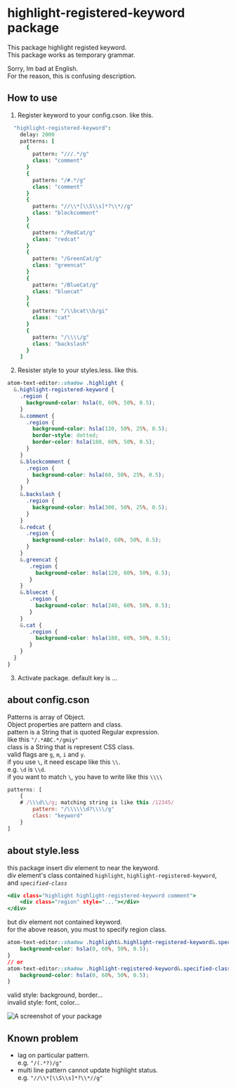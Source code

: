 # highlight-registered-keyword package

This package highlight registed keyword.  
This package works as temporary grammar.  

Sorry, Im bad at English.  
For the reason, this is confusing description.  

## How to use
1. Register keyword to your config.cson. like this.
```.coffee
  "highlight-registered-keyword":
    delay: 2000
    patterns: [
      {
        pattern: "///.*/g"
        class: "comment"
      }
      {
        pattern: "/#.*/g"
        class: "comment"
      }
      {
        pattern: "//\\*[\\S\\s]*?\\*//g"
        class: "blockcomment"
      }
      {
        pattern: "/RedCat/g"
        class: "redcat"
      }
      {
        pattern: "/GreenCat/g"
        class: "greencat"
      }
      {
        pattern: "/BlueCat/g"
        class: "bluecat"
      }
      {
        pattern: "/\\bcat\\b/gi"
        class: "cat"
      }
      {
        pattern: "/\\\\/g"
        class: "backslash"
      }
    ]
```

2. Resister style to your styles.less. like this.
```.css
atom-text-editor::shadow .highlight {
  &.highlight-registered-keyword {
    .region {
      background-color: hsla(0, 60%, 50%, 0.5);
    }
    &.comment {
      .region {
        background-color: hsla(120, 50%, 25%, 0.5);
        border-style: dotted;
        border-color: hsla(180, 60%, 50%, 0.5);
      }
    }
    &.blockcomment {
      .region {
        background-color: hsla(60, 50%, 25%, 0.5);
      }
    }
    &.backslash {
      .region {
        background-color: hsla(300, 50%, 25%, 0.5);
      }
    }
    &.redcat {
      .region {
        background-color: hsla(0, 60%, 50%, 0.5);
      }
    }
    &.greencat {
       .region {
         background-color: hsla(120, 60%, 50%, 0.5);
       }
    }
    &.bluecat {
       .region {
         background-color: hsla(240, 60%, 50%, 0.5);
       }
    }
    &.cat {
       .region {
         background-color: hsla(180, 60%, 50%, 0.5);
       }
    }
  }
}
```

3. Activate package.
default key is ...

## about config.cson
Patterns is array of Object.  
Object properties are pattern and class.  
pattern is a String that is quoted Regular expression.  
like this `"/.*ABC.*/gmiy"`  
class is a String that is represent CSS class.  
valid flags are `g`, `m`, `i` and `y`.  
if you use `\`, it need escape like this `\\`.  
e.g. `\d` is `\\d`.  
if you want to match `\`, you have to write like this `\\\\`
```.js
patterns: [
	{
    # /\\\d\\/g; matching string is like this /12345/
		pattern: "/\\\\\\d?\\\\/g"  
		class: "keyword"
	}
]
```

## about style.less
this package insert div element to near the keyword.  
div element's class contained `highlight`, `highlight-registered-keyword`, and *`specified-class`*  
```.html
<div class="highlight highlight-registered-keyword comment">
	<div class="region" style="..."></div>
</div>
```
but div element not contained keyword.  
for the above reason, you must to specify region class.
```.css
atom-text-editor::shadow .highlight&.highlight-registered-keyword&.specified-class .region {
  	background-color: hsla(0, 60%, 50%, 0.5);
}
// or
atom-text-editor::shadow .highlight-registered-keyword&.specified-class .region {
  	background-color: hsla(0, 60%, 50%, 0.5);
}
```
valid style: background, border...  
invalid style: font, color...  

![A screenshot of your package](https://f.cloud.github.com/assets/69169/2290250/c35d867a-a017-11e3-86be-cd7c5bf3ff9b.gif)

## Known problem
* lag on particular pattern.  
  e.g. `"/(.*?)/g"`  
* multi line pattern cannot update highlight status.  
  e.g. `"//\\*[\\S\\s]*?\\*//g"`  
